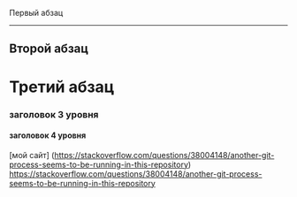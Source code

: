 Первый абзац 
***
Второй абзац
---
Третий абзац
========================
### заголовок 3 уровня
#### заголовок 4 уровня
[мой сайт] (https://stackoverflow.com/questions/38004148/another-git-process-seems-to-be-running-in-this-repository)
<https://stackoverflow.com/questions/38004148/another-git-process-seems-to-be-running-in-this-repository>
